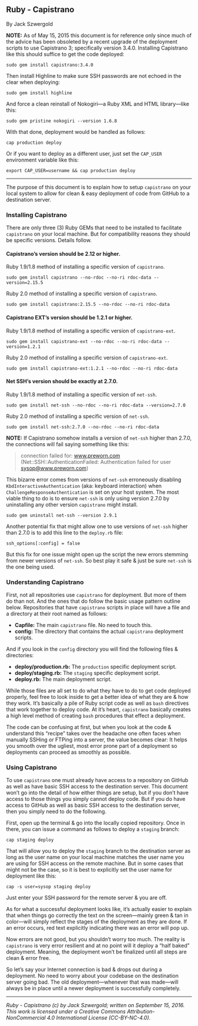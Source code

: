## Ruby - Capistrano

By Jack Szwergold

**NOTE:** As of May 15, 2015 this document is for reference only since much of the advice has been obsoleted by a recent upgrade of the deployment scripts to use Capistrano 3; specifically version 3.4.0. Installing Capistrano like this should suffice to get the code deployed:

    sudo gem install capistrano:3.4.0

Then install Highline to make sure SSH passwords are not echoed in the clear when deploying:

    sudo gem install highline

And force a clean reinstall of Nokogiri—a Ruby XML and HTML library—like this:

    sudo gem pristine nokogiri --version 1.6.8

With that done, deployment would be handled as follows:

    cap production deploy

Or if you want to deploy as a different user, just set the `CAP_USER` environment variable like this:

    export CAP_USER=username && cap production deploy

***

The purpose of this document is to explain how to setup `capistrano` on your local system to allow for clean & easy deployment of code from GitHub to a destination server.

### Installing Capistrano

There are only three (3) Ruby GEMs that need to be installed to facilitate `capistrano` on your local machine. But for compatibility reasons they should be specific versions. Details follow.

#### Capistrano’s version should be 2.12 or higher.

Ruby 1.9/1.8 method of installing a specific version of `capistrano`.

    sudo gem install capistrano --no-rdoc --no-ri rdoc-data --version=2.15.5

Ruby 2.0 method of installing a specific version of `capistrano`.

    sudo gem install capistrano:2.15.5 --no-rdoc --no-ri rdoc-data

#### Capistrano EXT’s version should be 1.2.1 or higher.


Ruby 1.9/1.8 method of installing a specific version of `capistrano-ext`.

    sudo gem install capistrano-ext --no-rdoc --no-ri rdoc-data --version=1.2.1

Ruby 2.0 method of installing a specific version of `capistrano-ext`.

    sudo gem install capistrano-ext:1.2.1 --no-rdoc --no-ri rdoc-data

#### Net SSH’s version should be exactly at 2.7.0.

Ruby 1.9/1.8 method of installing a specific version of `net-ssh`.

    sudo gem install net-ssh --no-rdoc --no-ri rdoc-data --version=2.7.0

Ruby 2.0 method of installing a specific version of `net-ssh`.

    sudo gem install net-ssh:2.7.0 --no-rdoc --no-ri rdoc-data

**NOTE:** If Capistrano somehow installs a version of `net-ssh` higher than 2.7.0, the connections will fail saying something like this:

> connection failed for: www.preworn.com (Net::SSH::AuthenticationFailed: Authentication failed for user sysop@www.preworn.com)

This bizarre error comes from versions of `net-ssh` erroneously disabling `KbdInteractiveAuthentication` (aka: keyboard interaction) when `ChallengeResponseAuthentication` is set on your host system. The most viable thing to do is to ensure `net-ssh` is only using version 2.7.0 by uninstalling any other version `capistrano` might install.

    sudo gem uninstall net-ssh --version 2.9.1

Another potential fix that might allow one to use versions of `net-ssh` higher than 2.7.0 is to add this line to the `deploy.rb` file:

    ssh_options[:config] = false

But this fix for one issue might open up the script the new errors stemming from newer versions of `net-ssh`. So best play it safe & just be sure `net-ssh` is the one being used.

### Understanding Capistrano

First, not all repositories use `capistrano` for deployment. But more of them do than not. And the ones that do follow the basic usage pattern outline below. Repositories that have `capistrano` scripts in place will have a file and a directory at their root named as follows:

- **Capfile:** The main `capistrano` file. No need to touch this.
- **config:** The directory that contains the actual `capistrano` deployment scripts.

And if you look in the `config` directory you will find the following files & directories:

- **deploy/production.rb:** The `production` specific deployment script.
- **deploy/staging.rb:** The `staging` specific deployment script.
- **deploy.rb:** The main deployment script.

While those files are all set to do what they have to do to get code deployed properly, feel free to look inside to get a better idea of what they are & how they work. It’s basically a pile of Ruby script code as well as `bash` directives that work together to deploy code. At it’s heart, `capistrano` basically creates a high level method of creating `bash` procedures that effect a deployment.

The code can be confusing at first, but when you look at the code & understand this “recipe” takes over the headache one often faces when manually SSHing or FTPing into a server, the value becomes clear: It helps you smooth over the ugliest, most error prone part of a deployment so deployments can proceed as smoothly as possible.

### Using Capistrano

To use `capistrano` one must already have access to a repository on GitHub as well as have basic SSH access to the destination server. This document won’t go into the detail of how either things are setup, but if you don’t have access to those things you simply cannot deploy code. But if you do have access to GitHub as well as basic SSH access to the destination server, then you simply need to do the following.

First, open up the terminal & go into the locally copied repository. Once in there, you can issue a command as follows to deploy a `staging` branch:

    cap staging deploy

That will allow you to deploy the `staging` branch to the destination server as long as the user name on your local machine matches the user name you are using for SSH access on the remote machine. But in some cases that might not be the case, so it is best to explicitly set the user name for deployment like this:

    cap -s user=sysop staging deploy

Just enter your SSH password for the remote server & you are off.

As for what a successful deployment looks like, it’s actually easier to explain that when things go correctly the text on the screen—mainly green & tan in color—will simply reflect the stages of the deployment as they are done. If an error occurs, red text explicitly indicating there was an error will pop up.

Now errors are not good, but you shouldn’t worry too much. The reality is `capistrano` is very error resilient and at no point will it deploy a “half baked” deployment. Meaning, the deployment won’t be finalized until all steps are clean & error free.

So let’s say your Internet connection is bad & drops out during a deployment. No need to worry about your codebase on the destination server going bad. The old deployment—whenever that was made—will always be in place until a newer deployment is successfully completely.

***

*Ruby - Capistrano (c) by Jack Szwergold; written on September 15, 2016. This work is licensed under a Creative Commons Attribution-NonCommercial 4.0 International License (CC-BY-NC-4.0).*
